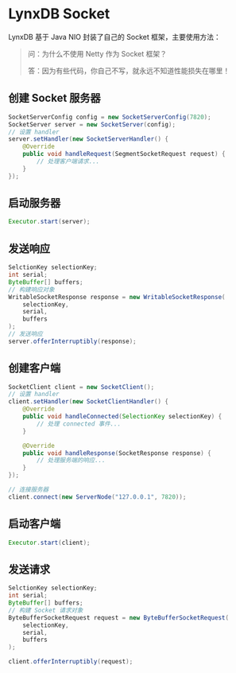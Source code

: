 # LynxDB Socket

LynxDB 基于 Java NIO 封装了自己的 Socket 框架，主要使用方法：

> 问：为什么不使用 Netty 作为 Socket 框架？
>
> 答：因为有些代码，你自己不写，就永远不知道性能损失在哪里！

## 创建 Socket 服务器

```java
SocketServerConfig config = new SocketServerConfig(7820);
SocketServer server = new SocketServer(config);
// 设置 handler
server.setHandler(new SocketServerHandler() {
    @Override
    public void handleRequest(SegmentSocketRequest request) {
        // 处理客户端请求...
    }
});
```

## 启动服务器

```java
Executor.start(server);
```

## 发送响应

```java
SelctionKey selectionKey;
int serial;
ByteBuffer[] buffers;
// 构建响应对象
WritableSocketResponse response = new WritableSocketResponse(
    selectionKey,
    serial,
    buffers
);
// 发送响应
server.offerInterruptibly(response);
```

## 创建客户端

```java
SocketClient client = new SocketClient();
// 设置 handler
client.setHandler(new SocketClientHandler() {
    @Override
    public void handleConnected(SelectionKey selectionKey) {
        // 处理 connected 事件...
    }

    @Override
    public void handleResponse(SocketResponse response) {
        // 处理服务端的响应...
    }
});

// 连接服务器
client.connect(new ServerNode("127.0.0.1", 7820));
```

## 启动客户端

```java
Executor.start(client);
```

## 发送请求

```java
SelctionKey selectionKey;
int serial;
ByteBuffer[] buffers;
// 构建 Socket 请求对象
ByteBufferSocketRequest request = new ByteBufferSocketRequest(
    selectionKey,
    serial,
    buffers
);

client.offerInterruptibly(request);
```
